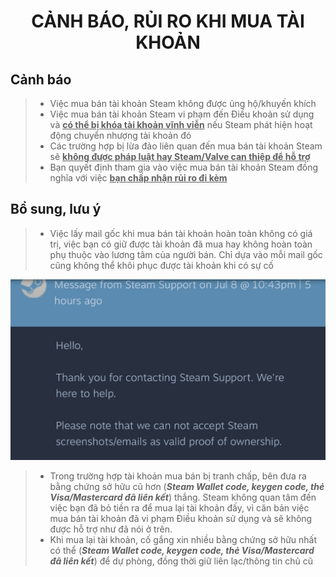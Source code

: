 <h1 align="center">CẢNH BÁO, RỦI RO KHI MUA TÀI KHOẢN</h1>

<h2>Cảnh báo</h2>

> - Việc mua bán tài khoản Steam không được ủng hộ/khuyến khích
> - Việc mua bán tài khoản Steam vi phạm đến Điều khoản sử dụng và **<ins>có thể bị khóa tài khoản vĩnh viễn</ins>** nếu Steam phát hiện hoạt động chuyển nhượng tài khoản đó
> - Các trường hợp bị lừa đảo liên quan đến mua bán tài khoản Steam sẽ **<ins>không được pháp luật hay Steam/Valve can thiệp để hỗ trợ</ins>**
> - Bạn quyết định tham gia vào việc mua bán tài khoản Steam đồng nghĩa với việc **<ins>bạn chấp nhận rủi ro đi kèm</ins>**

<h2>Bổ sung, lưu ý</h2>

> - Việc lấy mail gốc khi mua bán tài khoản hoàn toàn không có giá trị, việc bạn có giữ được tài khoản đã mua hay không hoàn toàn phụ thuộc vào lương tâm của người bán. Chỉ dựa vào mỗi mail gốc cũng không thể khôi phục được tài khoản khi có sự cố
<img src="https://raw.githubusercontent.com/tori2105/CS2-Ultimate-Guide/refs/heads/main/IMG/IMG_0226.JPEG">

> - Trong trường hợp tài khoản mua bán bị tranh chấp, bên đưa ra bằng chứng sở hữu cũ hơn (***Steam Wallet code, keygen code, thẻ Visa/Mastercard đã liên kết***) thắng. Steam không quan tâm đến việc bạn đã bỏ tiền ra để mua lại tài khoản đấy, vì căn bản việc mua bán tài khoản đã vi phạm Điều khoản sử dụng và sẽ không được hỗ trợ như đã nói ở trên.
> - Khi mua lại tài khoản, cố gắng xin nhiều bằng chứng sở hữu nhất có thể (***Steam Wallet code, keygen code, thẻ Visa/Mastercard đã liên kết***) để dự phòng, đồng thời giữ liên lạc/thông tin chủ cũ

